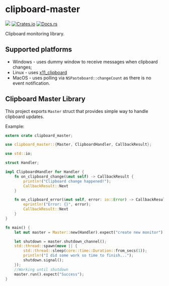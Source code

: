 # clipboard-master

![](https://github.com/DoumanAsh/clipboard-master/workflows/Rust/badge.svg)
[![Crates.io](https://img.shields.io/crates/v/clipboard-master.svg)](https://crates.io/crates/clipboard-master)
[![Docs.rs](https://docs.rs/clipboard-master/badge.svg)](https://docs.rs/clipboard-master/*/x86_64-pc-windows-msvc/clipboard_master/)

Clipboard monitoring library.

## Supported platforms

- Windows - uses dummy window to receive messages when clipboard changes;
- Linux - uses [x11_clipboard](https://github.com/quininer/x11-clipboard)
- MacOS - uses polling via `NSPasteboard::changeCount` as there is no event notification.

## Clipboard Master Library

This project exports `Master` struct that provides simple way to handle clipboard updates.

Example:

```rust
extern crate clipboard_master;

use clipboard_master::{Master, ClipboardHandler, CallbackResult};

use std::io;

struct Handler;

impl ClipboardHandler for Handler {
    fn on_clipboard_change(&mut self) -> CallbackResult {
        println!("Clipboard change happened!");
        CallbackResult::Next
    }

    fn on_clipboard_error(&mut self, error: io::Error) -> CallbackResult {
        eprintln!("Error: {}", error);
        CallbackResult::Next
    }
}

fn main() {
    let mut master = Master::new(Handler).expect("create new monitor");

    let shutdown = master.shutdown_channel();
    std::thread::spawn(move || {
        std::thread::sleep(core::time::Duration::from_secs(1));
        println!("I did some work so time to finish...");
        shutdown.signal();
    });
    //Working until shutdown
    master.run().expect("Success");
}
```
